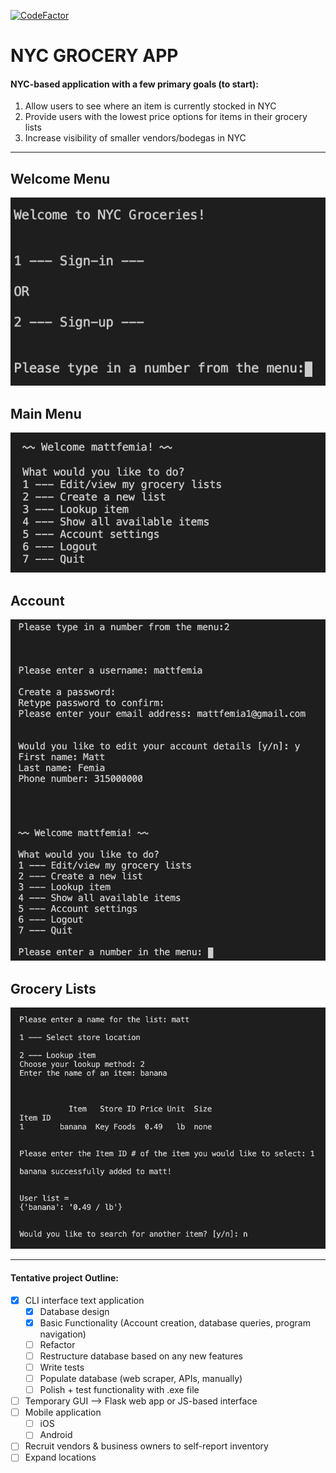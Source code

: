 [![CodeFactor](https://www.codefactor.io/repository/github/mattfemia/grocery/badge)](https://www.codefactor.io/repository/github/mattfemia/grocery)

# NYC GROCERY APP

#### NYC-based application with a few primary goals (to start):

1. Allow users to see where an item is currently stocked in NYC
2. Provide users with the lowest price options for items in their grocery lists
3. Increase visibility of smaller vendors/bodegas in NYC

---

## Welcome Menu
![Welcome screen](screenshots/welcome.png)

## Main Menu
![Main Menu screen](screenshots/menu.png)

## Account 
![Create account screen](screenshots/account.png)

## Grocery Lists
![Creating a grocery list](screenshots/list.png)
  
---

#### Tentative project Outline:

- [x] CLI interface text application
  - [x] Database design
  - [x] Basic Functionality (Account creation, database queries, program navigation)
  - [ ] Refactor
  - [ ] Restructure database based on any new features
  - [ ] Write tests
  - [ ] Populate database (web scraper, APIs, manually)
  - [ ] Polish + test functionality with .exe file
- [ ] Temporary GUI --> Flask web app or JS-based interface
- [ ] Mobile application
  - [ ] iOS
  - [ ] Android
- [ ] Recruit vendors & business owners to self-report inventory
- [ ] Expand locations
